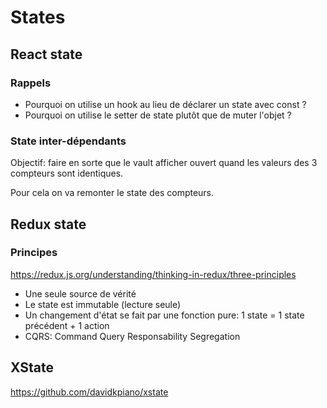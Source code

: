 # States

## React state

### Rappels
- Pourquoi on utilise un hook au lieu de déclarer un state avec const ?
- Pourquoi on utilise le setter de state plutôt que de muter l'objet ?

### State inter-dépendants

Objectif: faire en sorte que le vault afficher ouvert quand les valeurs des 3 compteurs sont identiques.

Pour cela on va remonter le state des compteurs.

## Redux state

### Principes

https://redux.js.org/understanding/thinking-in-redux/three-principles

- Une seule source de vérité
- Le state est immutable (lecture seule)
- Un changement d'état se fait par une fonction pure: 1 state = 1 state précédent + 1 action
- CQRS: Command Query Responsability Segregation

## XState

https://github.com/davidkpiano/xstate